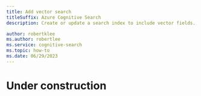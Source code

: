 ```yaml
---
title: Add vector search
titleSuffix: Azure Cognitive Search
description: Create or update a search index to include vector fields.

author: robertklee
ms.author: robertlee
ms.service: cognitive-search
ms.topic: how-to
ms.date: 06/29/2023
---
```


# Under construction

<!-- Robert, for private preview, we relied on quickstarts and demos to explain how to get vectors into an index, but customers will expect to see a how-to from us that explains this basic task.  You would mention that vector generation isn't part of it, and link out to the other how-to. You'd emphasize that we don't have vector indexes, just vector fields in an index.  

One more point: after revisiting the FAQ, I'm reminded that you cannot add vector fields to an existing index. You have to create a new index with the preview REST API 2023-07-01-preview. -->